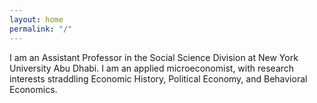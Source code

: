 ```yaml
---
layout: home
permalink: "/"
---
```


I am an Assistant Professor in the Social Science Division at New York University Abu Dhabi. I am an applied microeconomist, with research interests straddling Economic History, Political Economy, and Behavioral Economics.
